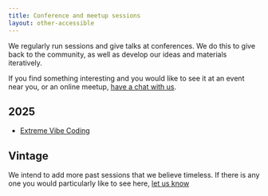 ```yaml
---
title: Conference and meetup sessions
layout: other-accessible
---
```


We regularly run sessions and give talks at conferences. We do this to give back to the community, as well as develop our ideas and materials iteratively.

If you find something interesting and you would like to see it at an event near you, or an online meetup, [have a chat with us](/contact). 


2025
---

- [Extreme Vibe Coding](2025/extreme_vibe_coding.md)

Vintage
----

We intend to add more past sessions that we believe timeless. If there is any one you would particularly like to see here, [let us know](/contact)
